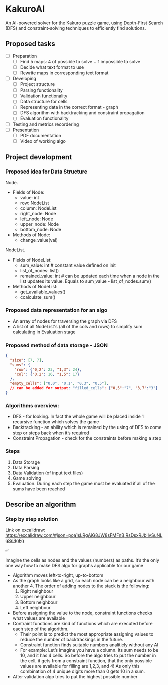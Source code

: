 # KakuroAI
An AI-powered solver for the Kakuro puzzle game, using Depth-First Search (DFS) and constraint-solving techniques to efficiently find solutions.

## Proposed tasks

- [ ]  Preparation
    - [ ]  Find 5 maps: 4 of possible to solve + 1 impossible to solve
    - [ ]  Decide what text format to use
    - [ ]  Rewrite maps in corresponding text format
- [ ]  Developing
    - [ ]  Project structure
    - [ ]  Parsing functionality
    - [ ]  Validation functionality
    - [ ]  Data structure for cells
    - [ ]  Representing data in the correct format - graph
    - [ ]  DFS algorithm with backtracking and constraint propagation
    - [ ]  Evaluation functionality
- [ ]  Testing and metrics recordering
- [ ]  Presentation
    - [ ]  PDF documentation
    - [ ]  Video of working algo

## Project development

### Proposed idea for Data Structure

Node.

- Fields of Node:
    - value: int
    - row: NodeList
    - column: NodeList
    - right_node: Node
    - left_node: Node
    - upper_node: Node
    - bottom_node: Node
- Methods of Node:
    - change_value(val)

NodeList.

- Fields of NodeList:
    - sum_value: int # constant value defined on init
    - list_of_nodes: list<Node>()
    - remained_value: int # can be updated each time when a node in the list updates its value. Equals to sum_value - list_of_nodes.sum()
- Methods of NodeList:
    - get_available_values()
    - ccalculate_sum()

### Proposed data representation for an algo

- An array of nodes for traversing the graph via DFS
- A list of all NodeList's (all of the cols and rows) to simplify sum calculating in Evaluation stage

### Proposed method of data storage - JSON

```json
{
  "size": [7, 7],
  "sums": {
    "row": {"0,2": 23, "1,3": 24},
    "col": {"0,2": 16, "1,5": 17}
  },
  "empty_cells": ["0,0", "0,1", "0,3", "0,5"],
  // can be added for output: "filled_cells": {"0,5":"7", "3,7":"3"}
}
```

### Algorithms overview:

- DFS - for looking. In fact the whole game will be placed inside 1 recursive function which solves the game
- Backtracking - an ability which is remained by the using of DFS to come step or steps back when it’s required
- Constraint Propagation - check for the constraints before making a step

### Steps

1. Data Storage
2. Data Parsing
3. Data Validation (of input text files)
4. Game solving
5. Evaluation. During each step the game must be evaluated if all of the sums have been reached

## Describe an algorithm

### Step by step solution

Link on excalidraw: https://excalidraw.com/#json=poa1sLRgAiG8JW8sFMFnB,RsDsxRJbIlvSuNLg8nRgFg

 

<aside>
✅

Imagine the cells as nodes and the values (numbers) as paths. It’s the only one way how to make DFS algo for graphs applicable for our game

</aside>

- Algorithm moves left-to-right, up-to-bottom
- As the graph looks like a grid, so each node can be a neighbour with another 4. The order of adding nodes to the stack is the following:
    1. Right neighbour
    2. Upper neighbour
    3. Bottom neighbour
    4. Left neighbour
- Before assigning the value to the node, constraint functions checks what values are available
- Contraint functions are kind of functions which are executed before each step of the algorithm.
    - Their point is to predict the most appropriate assigning values to reduce the number of backtrackings in the future.
    - Constraint function finds suitable numbers analiticly without any AI
    - For example: Let’s imagine you have a column. Its sum needs to be 10, and it has 4 cells. So before the algo tries to put the number in the cell, it gets from a constraint function, that the only possible values are available for filling are 1,2,3, and 4! As only this combination of 4 unique digits more than 0 gets 10 in a sum.
- After validation algo tries to put the highest possible number

